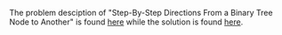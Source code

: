 The problem desciption of "Step-By-Step Directions From a Binary Tree Node to Another" is found [here](https://leetcode.com/problems/step-by-step-directions-from-a-binary-tree-node-to-another/) while the solution is found [here](ps://github.com/aurimas13/LeetCode-HR-MAANG/blob/main/LeetCode/Python%20Solutions/Step-By-Step%20Directions%20From%20a%20Binary%20Tree%20Node%20to%20Another/binary.py).

